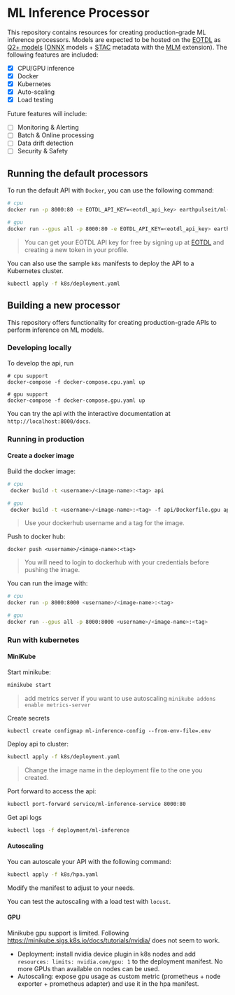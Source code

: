 # ML Inference Processor

This repository contains resources for creating production-grade ML inference processors. Models are expected to be hosted on the [EOTDL](https://www.eotdl.com/) as [Q2+ models](https://github.com/earthpulse/eotdl/blob/main/tutorials/notebooks/06_q2_model.ipynb) ([ONNX](https://onnx.ai/) models + [STAC](https://stacspec.org/en) metadata with the [MLM](https://github.com/crim-ca/mlm-extension) extension). The following features are included:

- [x] CPU/GPU inference
- [x] Docker 
- [x] Kubernetes
- [x] Auto-scaling
- [x] Load testing

Future features will include:

- [ ] Monitoring & Alerting
- [ ] Batch & Online processing
- [ ] Data drift detection
- [ ] Security & Safety

## Running the default processors

To run the default API with `Docker`, you can use the following command:

```bash
# cpu
docker run -p 8000:80 -e EOTDL_API_KEY=<eotdl_api_key> earthpulseit/ml-inference

# gpu
docker run --gpus all -p 8000:80 -e EOTDL_API_KEY=<eotdl_api_key> earthpulseit/ml-inference-gpu
```

> You can get your EOTDL API key for free by signing up at [EOTDL](https://www.eotdl.com/) and creating a new token in your profile.

You can also use the sample `k8s` manifests to deploy the API to a Kubernetes cluster.

```bash
kubectl apply -f k8s/deployment.yaml
```

## Building a new processor

This repository offers functionality for creating production-grade APIs to perform inference on ML models. 


### Developing locally

To develop the api, run 

```
# cpu support
docker-compose -f docker-compose.cpu.yaml up

# gpu support
docker-compose -f docker-compose.gpu.yaml up
```

You can try the api with the interactive documentation at `http://localhost:8000/docs`.

### Running in production

#### Create a docker image

Build the docker image:

```bash
# cpu
 docker build -t <username>/<image-name>:<tag> api

# gpu
 docker build -t <username>/<image-name>:<tag> -f api/Dockerfile.gpu api
```

> Use your dockerhub username and a tag for the image.

Push to docker hub:

```
docker push <username>/<image-name>:<tag>
```

> You will need to login to dockerhub with your credentials before pushing the image.

You can run the image with:

```bash
# cpu
docker run -p 8000:8000 <username>/<image-name>:<tag>

# gpu
docker run --gpus all -p 8000:8000 <username>/<image-name>:<tag>
```

### Run with kubernetes

#### MiniKube

Start minikube:

```bash
minikube start
```

> add metrics server if you want to use autoscaling `minikube addons enable metrics-server`

Create secrets

```
kubectl create configmap ml-inference-config --from-env-file=.env
```

Deploy api to cluster:

```bash
kubectl apply -f k8s/deployment.yaml
```

> Change the image name in the deployment file to the one you created.

Port forward to access the api:

```bash
kubectl port-forward service/ml-inference-service 8000:80 
```

Get api logs

```bash
kubectl logs -f deployment/ml-inference
```

#### Autoscaling

You can autoscale your API with the following command:

```bash
kubectl apply -f k8s/hpa.yaml
```

Modify the manifest to adjust to your needs.

You can test the autoscaling with a load test with `locust`.

#### GPU

Minikube gpu support is limited. Following https://minikube.sigs.k8s.io/docs/tutorials/nvidia/ does not seem to work.

- Deployment: install nvidia device plugin in k8s nodes and add `resources: limits: nvidia.com/gpu: 1` to the deployment manifest. No more GPUs than available on nodes can be used.
- Autoscaling: expose gpu usage as custom metric (prometheus + node exporter + prometheus adapter) and use it in the hpa manifest.